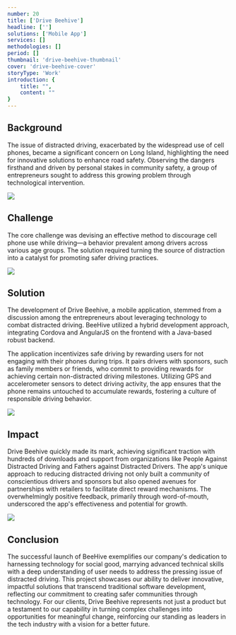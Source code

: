 ```yaml
---
number: 20
title: ['Drive Beehive']
headline: ['']
solutions: ['Mobile App']
services: []
methodologies: []
period: []
thumbnail: 'drive-beehive-thumbnail'
cover: 'drive-beehive-cover'
storyType: 'Work'
introduction: {
    title: "",
    content: ""
}
---
```


## Background

The issue of distracted driving, exacerbated by the widespread use of cell phones, became a significant concern on Long Island, highlighting the need for innovative solutions to enhance road safety. Observing the dangers firsthand and driven by personal stakes in community safety, a group of entrepreneurs sought to address this growing problem through technological intervention.

![](/work/drive-beehive-figure-01.jpg)

## Challenge

The core challenge was devising an effective method to discourage cell phone use while driving—a behavior prevalent among drivers across various age groups. The solution required turning the source of distraction into a catalyst for promoting safer driving practices.

![](/work/drive-beehive-figure-02.png)


## Solution

The development of Drive Beehive, a mobile application, stemmed from a discussion among the entrepreneurs about leveraging technology to combat distracted driving. BeeHive utilized a hybrid development approach, integrating Cordova and AngularJS on the frontend with a Java-based robust backend.

The application incentivizes safe driving by rewarding users for not engaging with their phones during trips. It pairs drivers with sponsors, such as family members or friends, who commit to providing rewards for achieving certain non-distracted driving milestones. Utilizing GPS and accelerometer sensors to detect driving activity, the app ensures that the phone remains untouched to accumulate rewards, fostering a culture of responsible driving behavior.


![](/work/drive-beehive-figure-03.png)

## Impact

Drive Beehive quickly made its mark, achieving significant traction with hundreds of downloads and support from organizations like People Against Distracted Driving and Fathers against Distracted Drivers. The app's unique approach to reducing distracted driving not only built a community of conscientious drivers and sponsors but also opened avenues for partnerships with retailers to facilitate direct reward mechanisms. The overwhelmingly positive feedback, primarily through word-of-mouth, underscored the app's effectiveness and potential for growth.

 ![](/work/drive-beehive-figure-04.png)


## Conclusion

The successful launch of BeeHive exemplifies our company's dedication to harnessing technology for social good, marrying advanced technical skills with a deep understanding of user needs to address the pressing issue of distracted driving. This project showcases our ability to deliver innovative, impactful solutions that transcend traditional software development, reflecting our commitment to creating safer communities through technology. For our clients, Drive Beehive represents not just a product but a testament to our capability in turning complex challenges into opportunities for meaningful change, reinforcing our standing as leaders in the tech industry with a vision for a better future.